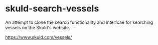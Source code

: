 # skuld-search-vessels

An attempt to clone the search functionality and interfcae for searching vessels on the Skuld's website. 

https://www.skuld.com/vessels/
